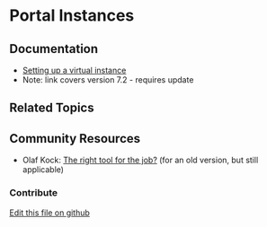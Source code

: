 # Portal Instances

## Documentation

* [Setting up a virtual instance](https://portal.liferay.dev/docs/7-2/user/-/knowledge_base/u/setting-up-a-virtual-instance)
* Note: link covers version 7.2 - requires update

## Related Topics


## Community Resources

* Olaf Kock: [The right tool for the job?](https://liferay.dev/blogs/-/blogs/the-right-tool-for-the-job-chapter-1-instances) (for an old version, but still applicable)

### Contribute

[Edit this file on github](https://github.com/olafk/controlpanel-documentation-docs/blob/master/md/73en/com_liferay_portal_instances_web_portlet_PortalInstancesPortlet/portal_instances_edit_instance.md)
